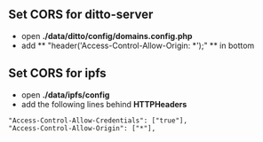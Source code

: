 ## Set CORS for ditto-server
* open **./data/ditto/config/domains.config.php**
* add ** "header('Access-Control-Allow-Origin: *');" ** in bottom

## Set CORS for ipfs
* open **./data/ipfs/config**
* add the following lines behind **HTTPHeaders**
```
"Access-Control-Allow-Credentials": ["true"],
"Access-Control-Allow-Origin": ["*"],
```